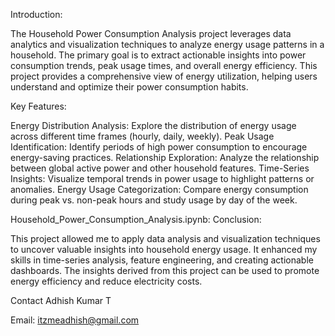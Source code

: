 Introduction:

The Household Power Consumption Analysis project leverages data analytics and visualization techniques to analyze energy usage patterns in a household. The primary goal is to extract actionable insights into power consumption trends, peak usage times, and overall energy efficiency. This project provides a comprehensive view of energy utilization, helping users understand and optimize their power consumption habits.

Key Features:

Energy Distribution Analysis: Explore the distribution of energy usage across different time frames (hourly, daily, weekly).
Peak Usage Identification: Identify periods of high power consumption to encourage energy-saving practices.
Relationship Exploration: Analyze the relationship between global active power and other household features.
Time-Series Insights: Visualize temporal trends in power usage to highlight patterns or anomalies.
Energy Usage Categorization: Compare energy consumption during peak vs. non-peak hours and study usage by day of the week.

Household_Power_Consumption_Analysis.ipynb: 
Conclusion:

This project allowed me to apply data analysis and visualization techniques to uncover valuable insights into household energy usage. It enhanced my skills in time-series analysis, feature engineering, and creating actionable dashboards. The insights derived from this project can be used to promote energy efficiency and reduce electricity costs.

Contact
Adhish Kumar T

Email: itzmeadhish@gmail.com
